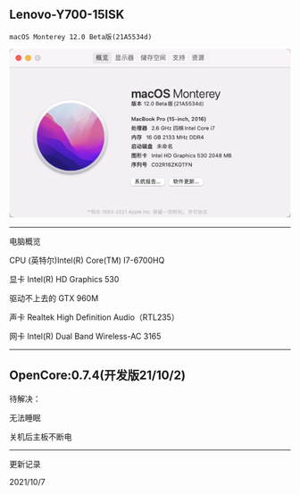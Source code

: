  Lenovo-Y700-15ISK
----

`macOS Monterey 12.0 Beta版(21A5534d)`

![screenshot](Image/macOS%20Monterey%2012b8.png )

----
电脑概览

CPU  (英特尔)Intel(R) Core(TM) I7-6700HQ 

显卡  Intel(R) HD Graphics 530 

驱动不上去的 GTX 960M

声卡  Realtek High Definition Audio（RTL235）

网卡  Intel(R) Dual Band Wireless-AC 3165


----
OpenCore:0.7.4(开发版21/10/2)
----

待解决：

无法睡眠

关机后主板不断电

----
更新记录

2021/10/7
